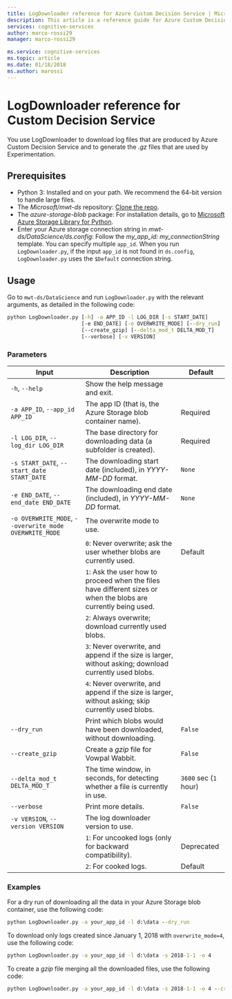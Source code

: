 ```yaml
---
title: LogDownloader reference for Azure Custom Decision Service | Microsoft Docs
description: This article is a reference guide for Azure Custom Decision Service LogDownloader.
services: cognitive-services
author: marco-rossi29
manager: marco-rossi29

ms.service: cognitive-services
ms.topic: article
ms.date: 01/18/2018
ms.author: marossi
---
```


# LogDownloader reference for Custom Decision Service

You use LogDownloader to download log files that are produced by Azure Custom Decision Service and to generate the *.gz* files that are used by Experimentation.

## Prerequisites
- Python 3: Installed and on your path. We recommend the 64-bit version to handle large files.
- The *Microsoft/mwt-ds* repository: [Clone the repo](https://github.com/Microsoft/mwt-ds).
- The *azure-storage-blob* package: For installation details, go to [Microsoft Azure Storage Library for Python](https://github.com/Azure/azure-storage-python#option-1-via-pypi).
- Enter your Azure storage connection string in *mwt-ds/DataScience/ds.config*: Follow the *my_app_id: my_connectionString* template. You can specify multiple `app_id`. When you run `LogDownloader.py`, if the input `app_id` is not found in `ds.config`, `LogDownloader.py` uses the `$Default` connection string.

## Usage
Go to `mwt-ds/DataScience` and run `LogDownloader.py` with the relevant arguments, as detailed in the following code:

```cmd
python LogDownloader.py [-h] -a APP_ID -l LOG_DIR [-s START_DATE]
                        [-e END_DATE] [-o OVERWRITE_MODE] [--dry_run]
                        [--create_gzip] [--delta_mod_t DELTA_MOD_T]
                        [--verbose] [-v VERSION]
```

### Parameters
| Input | Description | Default |
| --- | --- | --- |
| `-h`, `--help` | Show the help message and exit. | |
| `-a APP_ID`, `--app_id APP_ID` | The app ID (that is, the Azure Storage blob container name). | Required |  
| `-l LOG_DIR`, `--log_dir LOG_DIR` | The base directory for downloading data (a subfolder is created).  | Required |  
| `-s START_DATE`, `--start_date START_DATE` | The downloading start date (included), in *YYYY-MM-DD* format. | `None` |  
| `-e END_DATE`, `--end_date END_DATE` | The downloading end date (included), in *YYYY-MM-DD* format. | `None` |  
| `-o OVERWRITE_MODE`, `--overwrite_mode OVERWRITE_MODE` | The overwrite mode to use. | |  
| | `0`: Never overwrite; ask the user whether blobs are currently used. | Default | | 
| | `1`: Ask the user how to proceed when the files have different sizes or when the blobs are currently being used. | |  
| | `2`: Always overwrite; download currently used blobs. | |  
| | `3`: Never overwrite, and append if the size is larger, without asking; download currently used blobs. | |  
| | `4`: Never overwrite, and append if the size is larger, without asking; skip currently used blobs. | |  
| `--dry_run` | Print which blobs would have been downloaded, without downloading. | `False` |  
| `--create_gzip` | Create a *gzip* file for Vowpal Wabbit. | `False` |  
| `--delta_mod_t DELTA_MOD_T` | The time window, in seconds, for detecting whether a file is currently in use. | `3600` sec (`1` hour) |  
| `--verbose` | Print more details. | `False` |  
| `-v VERSION`, `--version VERSION` | The log downloader version to use. | |  
| | `1`: For uncooked logs (only for backward compatibility). | Deprecated |  
| | `2`: For cooked logs. | Default |  


### Examples

For a dry run of downloading all the data in your Azure Storage blob container, use the following code:
```cmd
python LogDownloader.py -a your_app_id -l d:\data --dry_run
```

To download only logs created since January 1, 2018 with `overwrite_mode=4`, use the following code:
```cmd
python LogDownloader.py -a your_app_id -l d:\data -s 2018-1-1 -o 4
```

To create a *gzip* file merging all the downloaded files, use the following code:
```cmd
python LogDownloader.py -a your_app_id -l d:\data -s 2018-1-1 -o 4 --create_gzip
```

